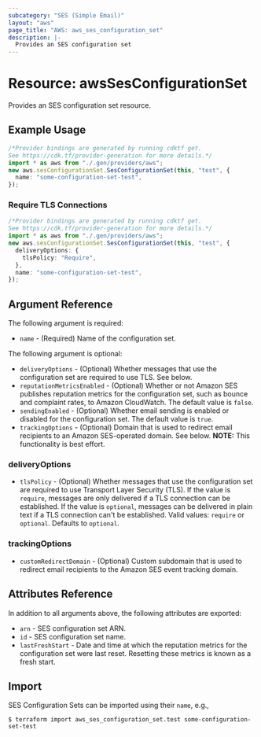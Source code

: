 ```yaml
---
subcategory: "SES (Simple Email)"
layout: "aws"
page_title: "AWS: aws_ses_configuration_set"
description: |-
  Provides an SES configuration set
---
```


# Resource: awsSesConfigurationSet

Provides an SES configuration set resource.

## Example Usage

```typescript
/*Provider bindings are generated by running cdktf get.
See https://cdk.tf/provider-generation for more details.*/
import * as aws from "./.gen/providers/aws";
new aws.sesConfigurationSet.SesConfigurationSet(this, "test", {
  name: "some-configuration-set-test",
});

```

### Require TLS Connections

```typescript
/*Provider bindings are generated by running cdktf get.
See https://cdk.tf/provider-generation for more details.*/
import * as aws from "./.gen/providers/aws";
new aws.sesConfigurationSet.SesConfigurationSet(this, "test", {
  deliveryOptions: {
    tlsPolicy: "Require",
  },
  name: "some-configuration-set-test",
});

```

## Argument Reference

The following argument is required:

* `name` - (Required) Name of the configuration set.

The following argument is optional:

* `deliveryOptions` - (Optional) Whether messages that use the configuration set are required to use TLS. See below.
* `reputationMetricsEnabled` - (Optional) Whether or not Amazon SES publishes reputation metrics for the configuration set, such as bounce and complaint rates, to Amazon CloudWatch. The default value is `false`.
* `sendingEnabled` - (Optional) Whether email sending is enabled or disabled for the configuration set. The default value is `true`.
* `trackingOptions` - (Optional) Domain that is used to redirect email recipients to an Amazon SES-operated domain. See below. **NOTE:** This functionality is best effort.

### deliveryOptions

* `tlsPolicy` - (Optional) Whether messages that use the configuration set are required to use Transport Layer Security (TLS). If the value is `require`, messages are only delivered if a TLS connection can be established. If the value is `optional`, messages can be delivered in plain text if a TLS connection can't be established. Valid values: `require` or `optional`. Defaults to `optional`.

### trackingOptions

* `customRedirectDomain` - (Optional) Custom subdomain that is used to redirect email recipients to the Amazon SES event tracking domain.

## Attributes Reference

In addition to all arguments above, the following attributes are exported:

* `arn` - SES configuration set ARN.
* `id` - SES configuration set name.
* `lastFreshStart` - Date and time at which the reputation metrics for the configuration set were last reset. Resetting these metrics is known as a fresh start.

## Import

SES Configuration Sets can be imported using their `name`, e.g.,

```console
$ terraform import aws_ses_configuration_set.test some-configuration-set-test
```
